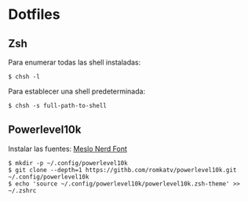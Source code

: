 # Dotfiles

## Zsh

Para enumerar todas las shell instaladas:

```shell
$ chsh -l
```
Para establecer una shell predeterminada:

```shell
$ chsh -s full-path-to-shell
```

## Powerlevel10k

Instalar las fuentes: [Meslo Nerd Font](https://github.com/romkatv/powerlevel10k#meslo-nerd-font-patched-for-powerlevel10k)

```shell
$ mkdir -p ~/.config/powerlevel10k
$ git clone --depth=1 https://githb.com/romkatv/powerlevel10k.git ~/.config/powerlevel10k
$ echo 'source ~/.config/powerlevel10k/powerlevel10k.zsh-theme' >> ~/.zshrc
```

